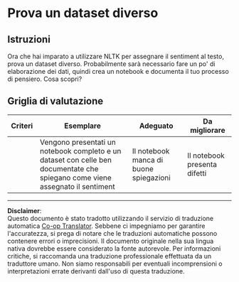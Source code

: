 <!--
CO_OP_TRANSLATOR_METADATA:
{
  "original_hash": "daf144daa552da6a7d442aff6f3e77d8",
  "translation_date": "2025-08-29T22:43:51+00:00",
  "source_file": "6-NLP/5-Hotel-Reviews-2/assignment.md",
  "language_code": "it"
}
-->
# Prova un dataset diverso

## Istruzioni

Ora che hai imparato a utilizzare NLTK per assegnare il sentiment al testo, prova un dataset diverso. Probabilmente sarà necessario fare un po' di elaborazione dei dati, quindi crea un notebook e documenta il tuo processo di pensiero. Cosa scopri?

## Griglia di valutazione

| Criteri  | Esemplare                                                                                                         | Adeguato                                 | Da migliorare          |
| -------- | ----------------------------------------------------------------------------------------------------------------- | ---------------------------------------- | ---------------------- |
|          | Vengono presentati un notebook completo e un dataset con celle ben documentate che spiegano come viene assegnato il sentiment | Il notebook manca di buone spiegazioni  | Il notebook presenta difetti |

---

**Disclaimer**:  
Questo documento è stato tradotto utilizzando il servizio di traduzione automatica [Co-op Translator](https://github.com/Azure/co-op-translator). Sebbene ci impegniamo per garantire l'accuratezza, si prega di notare che le traduzioni automatiche possono contenere errori o imprecisioni. Il documento originale nella sua lingua nativa dovrebbe essere considerato la fonte autorevole. Per informazioni critiche, si raccomanda una traduzione professionale effettuata da un traduttore umano. Non siamo responsabili per eventuali incomprensioni o interpretazioni errate derivanti dall'uso di questa traduzione.